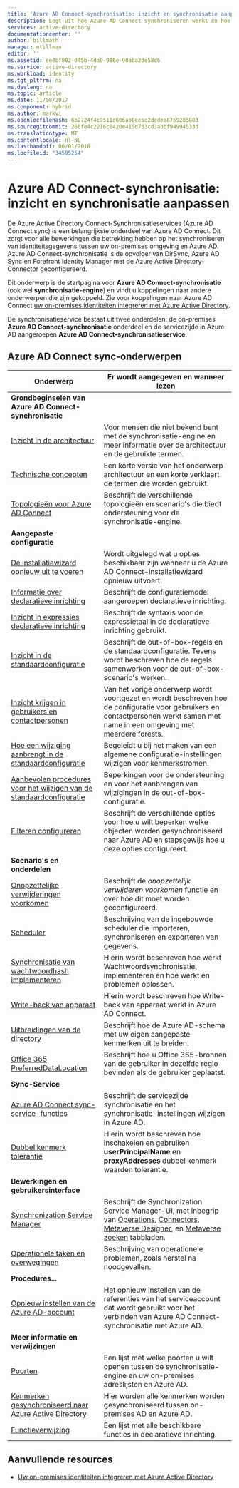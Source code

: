 ```yaml
---
title: 'Azure AD Connect-synchronisatie: inzicht en synchronisatie aanpassen | Microsoft Docs'
description: Legt uit hoe Azure AD Connect synchroniseren werkt en hoe u kunt aanpassen.
services: active-directory
documentationcenter: ''
author: billmath
manager: mtillman
editor: ''
ms.assetid: ee4bf802-045b-4da0-986e-90aba2de58d6
ms.service: active-directory
ms.workload: identity
ms.tgt_pltfrm: na
ms.devlang: na
ms.topic: article
ms.date: 11/08/2017
ms.component: hybrid
ms.author: markvi
ms.openlocfilehash: 6b2724f4c9511d606ab8eeac2dedea8759283883
ms.sourcegitcommit: 266fe4c2216c0420e415d733cd3abbf94994533d
ms.translationtype: MT
ms.contentlocale: nl-NL
ms.lasthandoff: 06/01/2018
ms.locfileid: "34595254"
---
```

# <a name="azure-ad-connect-sync-understand-and-customize-synchronization"></a>Azure AD Connect-synchronisatie: inzicht en synchronisatie aanpassen
De Azure Active Directory Connect-Synchronisatieservices (Azure AD Connect sync) is een belangrijkste onderdeel van Azure AD Connect. Dit zorgt voor alle bewerkingen die betrekking hebben op het synchroniseren van identiteitsgegevens tussen uw on-premises omgeving en Azure AD. Azure AD Connect-synchronisatie is de opvolger van DirSync, Azure AD Sync en Forefront Identity Manager met de Azure Active Directory-Connector geconfigureerd.

Dit onderwerp is de startpagina voor **Azure AD Connect-synchronisatie** (ook wel **synchronisatie-engine**) en vindt u koppelingen naar andere onderwerpen die zijn gekoppeld. Zie voor koppelingen naar Azure AD Connect [uw on-premises identiteiten integreren met Azure Active Directory](active-directory-aadconnect.md).

De synchronisatieservice bestaat uit twee onderdelen: de on-premises **Azure AD Connect-synchronisatie** onderdeel en de servicezijde in Azure AD aangeroepen **Azure AD Connect-synchronisatieservice**.

## <a name="azure-ad-connect-sync-topics"></a>Azure AD Connect sync-onderwerpen
| Onderwerp | Er wordt aangegeven en wanneer lezen |
| --- | --- |
| **Grondbeginselen van Azure AD Connect-synchronisatie** | |
| [Inzicht in de architectuur](active-directory-aadconnectsync-understanding-architecture.md) |Voor mensen die niet bekend bent met de synchronisatie-engine en meer informatie over de architectuur en de gebruikte termen. |
| [Technische concepten](active-directory-aadconnectsync-technical-concepts.md) |Een korte versie van het onderwerp architectuur en een korte verklaart de termen die worden gebruikt. |
| [Topologieën voor Azure AD Connect](active-directory-aadconnect-topologies.md) |Beschrijft de verschillende topologieën en scenario's die biedt ondersteuning voor de synchronisatie-engine. |
| **Aangepaste configuratie** | |
| [De installatiewizard opnieuw uit te voeren](active-directory-aadconnectsync-installation-wizard.md) |Wordt uitgelegd wat u opties beschikbaar zijn wanneer u de Azure AD Connect-installatiewizard opnieuw uitvoert. |
| [Informatie over declaratieve inrichting](active-directory-aadconnectsync-understanding-declarative-provisioning.md) |Beschrijft de configuratiemodel aangeroepen declaratieve inrichting. |
| [Inzicht in expressies declaratieve inrichting](active-directory-aadconnectsync-understanding-declarative-provisioning-expressions.md) |Beschrijft de syntaxis voor de expressietaal in de declaratieve inrichting gebruikt. |
| [Inzicht in de standaardconfiguratie](active-directory-aadconnectsync-understanding-default-configuration.md) |Beschrijft de out-of-box-regels en de standaardconfiguratie. Tevens wordt beschreven hoe de regels samenwerken voor de out-of-box-scenario's werken. |
| [Inzicht krijgen in gebruikers en contactpersonen](active-directory-aadconnectsync-understanding-users-and-contacts.md) |Van het vorige onderwerp wordt voortgezet en wordt beschreven hoe de configuratie voor gebruikers en contactpersonen werkt samen met name in een omgeving met meerdere forests. |
| [Hoe een wijziging aanbrengt in de standaardconfiguratie](active-directory-aadconnectsync-change-the-configuration.md) |Begeleidt u bij het maken van een algemene configuratie-instellingen wijzigen voor kenmerkstromen. |
| [Aanbevolen procedures voor het wijzigen van de standaardconfiguratie](active-directory-aadconnectsync-best-practices-changing-default-configuration.md) |Beperkingen voor de ondersteuning en voor het aanbrengen van wijzigingen in de out-of-box-configuratie. |
| [Filteren configureren](active-directory-aadconnectsync-configure-filtering.md) |Beschrijft de verschillende opties voor hoe u wilt beperken welke objecten worden gesynchroniseerd naar Azure AD en stapsgewijs hoe u deze opties configureert. |
| **Scenario's en onderdelen** | |
| [Onopzettelijke verwijderingen voorkomen](active-directory-aadconnectsync-feature-prevent-accidental-deletes.md) |Beschrijft de *onopzettelijk verwijderen voorkomen* functie en over hoe dit moet worden geconfigureerd. |
| [Scheduler](active-directory-aadconnectsync-feature-scheduler.md) |Beschrijving van de ingebouwde scheduler die importeren, synchroniseren en exporteren van gegevens. |
| [Synchronisatie van wachtwoordhash implementeren](active-directory-aadconnectsync-implement-password-hash-synchronization.md) |Hierin wordt beschreven hoe werkt Wachtwoordsynchronisatie, implementeren en hoe werkt en problemen oplossen. |
| [Write-back van apparaat](active-directory-aadconnect-feature-device-writeback.md) |Hierin wordt beschreven hoe Write-back van apparaat werkt in Azure AD Connect. |
| [Uitbreidingen van de directory](active-directory-aadconnectsync-feature-directory-extensions.md) |Beschrijft hoe de Azure AD-schema met uw eigen aangepaste kenmerken uit te breiden. |
| [Office 365 PreferredDataLocation](active-directory-aadconnectsync-feature-preferreddatalocation.md) |Beschrijft hoe u Office 365-bronnen van de gebruiker in dezelfde regio bevinden als de gebruiker geplaatst. |
| **Sync-Service** | |
| [Azure AD Connect sync-service-functies](active-directory-aadconnectsyncservice-features.md) |Beschrijft de servicezijde synchronisatie en het synchronisatie-instellingen wijzigen in Azure AD. |
| [Dubbel kenmerk tolerantie](active-directory-aadconnectsyncservice-duplicate-attribute-resiliency.md) |Hierin wordt beschreven hoe inschakelen en gebruiken **userPrincipalName** en **proxyAddresses** dubbel kenmerk waarden tolerantie. |
| **Bewerkingen en gebruikersinterface** | |
| [Synchronization Service Manager](active-directory-aadconnectsync-service-manager-ui.md) |Beschrijft de Synchronization Service Manager-UI, met inbegrip van [Operations](active-directory-aadconnectsync-service-manager-ui-operations.md), [Connectors](active-directory-aadconnectsync-service-manager-ui-connectors.md), [Metaverse Designer](active-directory-aadconnectsync-service-manager-ui-mvdesigner.md), en [Metaverse zoeken](active-directory-aadconnectsync-service-manager-ui-mvsearch.md) tabbladen. |
| [Operationele taken en overwegingen](active-directory-aadconnectsync-operations.md) |Beschrijving van operationele problemen, zoals herstel na noodgevallen. |
| **Procedures...** | |
| [Opnieuw instellen van de Azure AD-account](active-directory-aadconnectsync-howto-azureadaccount.md) |Het opnieuw instellen van de referenties van het serviceaccount dat wordt gebruikt voor het verbinden van Azure AD Connect-synchronisatie met Azure AD. |
| **Meer informatie en verwijzingen** | |
| [Poorten](active-directory-aadconnect-ports.md) |Een lijst met welke poorten u wilt openen tussen de synchronisatie-engine en uw on-premises adreslijsten en Azure AD. |
| [Kenmerken gesynchroniseerd naar Azure Active Directory](active-directory-aadconnectsync-attributes-synchronized.md) |Hier worden alle kenmerken worden gesynchroniseerd tussen on-premises AD en Azure AD. |
| [Functieverwijzing](active-directory-aadconnectsync-functions-reference.md) |Een lijst met alle beschikbare functies in declaratieve inrichting. |

## <a name="additional-resources"></a>Aanvullende resources
* [Uw on-premises identiteiten integreren met Azure Active Directory](active-directory-aadconnect.md)
